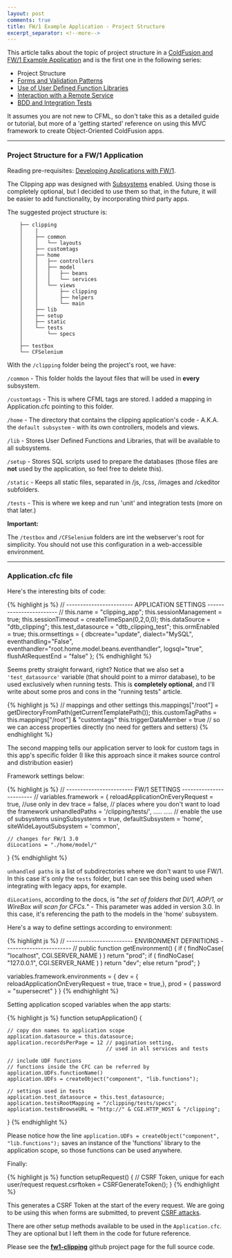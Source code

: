 ```yaml
---
layout: post
comments: true
title: FW/1 Example Application - Project Structure
excerpt_separator: <!--more-->
---
```


This article talks about the topic of project structure in a
[ColdFusion and FW/1 Example Application](https://dezoito.github.io/2015/03/26/fw1-example-app-released/)
and is the first one in the following series:

 - Project Structure
 - [Forms and Validation Patterns](/2015/03/30/fw1-example-app-forms_validation/)
 - [Use of User Defined Function Libraries](/2015/04/06/fw1-example-user-defined-function-libraries/)
 - [Interaction with a Remote Service](/2015/04/07/fw1-example-accessing-external-service/)
 - [BDD and Integration Tests](/2015/04/18/fw1-example-bdd-integration-testing/)

It assumes you are not new to CFML, so don't take this as a detailed guide or
tutorial, but more of a 'getting started' reference on using this MVC framework
to create Object-Oriented ColdFusion apps.

 -----

### Project Structure for a FW/1 Application

Reading pre-requisites: [Developing Applications with FW/1](https://github.com/framework-one/fw1/wiki/Developing-Applications-Manual).

The Clipping app was designed with
[Subsystems](https://github.com/framework-one/fw1/wiki/Using-Subsystems) enabled.
Using those is completely optional, but I decided to use them so that, in the future,
it will be easier to add functionality, by incorporating third party apps.

The suggested project structure is:

```
    ├── clipping
    │    |
    │    ├── common
    │    │   └── layouts
    │    ├── customtags
    │    ├── home
    │    │   ├── controllers
    │    │   ├── model
    │    │   │   ├── beans
    │    │   │   └── services
    │    │   └── views
    │    │       ├── clipping
    │    │       ├── helpers
    │    │       └── main
    │    ├── lib
    │    ├── setup
    │    ├── static
    │    └── tests
    │        └── specs
    │
    ├── testbox
    └── CFSelenium

```

With the `/clipping` folder being the project's root, we have:

`/common` - This folder holds the layout files that will be used in **every** subsystem.

`/customtags` - This is where CFML tags are stored. I added a mapping in Application.cfc pointing to this folder.

`/home` - The directory that contains the clipping application's code -  A.K.A. the `default subsystem` -
with its own controllers, models and views.

`/lib` - Stores User Defined Functions and Libraries, that will be available to all subsystems.

`/setup` - Stores SQL scripts used to prepare the databases
(those files are **not** used by the application, so feel free to delete this).

`/static` - Keeps all static files, separated in /js, /css, /images and /ckeditor subfolders.

`/tests` - This is where we keep and run 'unit' and integration tests (more on that later.)

**Important:**

The `/testbox` and `/CFSelenium` folders are int the webserver's root for simplicity.
You should not use this configuration in a web-accessible environment.

-----

### Application.cfc file

Here's the interesting bits of code:

{% highlight js %}
// ------------------------ APPLICATION SETTINGS ------------------------ //
this.name = "clipping_app";
this.sessionManagement = true;
this.sessionTimeout = createTimeSpan(0,2,0,0);
this.dataSource = "dtb_clipping";
this.test_datasource = "dtb_clipping_test";
this.ormEnabled = true;
this.ormsettings = {
    dbcreate="update",
    dialect="MySQL",
    eventhandling="False",
    eventhandler="root.home.model.beans.eventhandler",
    logsql="true",
    flushAtRequestEnd = "false"
};
{% endhighlight %}

Seems pretty straight forward, right? Notice that we also set a `'test_datasource'` variable
(that should point to a mirror database), to be used exclusively when running tests.
This is **completely optional**, and I'll write about some pros and cons in the "running tests" article.


{% highlight js %}
    // mappings and other settings
    this.mappings["/root"] = getDirectoryFromPath(getCurrentTemplatePath());
    this.customTagPaths = this.mappings["/root"] & "customtags"
    this.triggerDataMember = true // so we can access properties directly (no need for getters and setters)
{% endhighlight %}

The second mapping tells our application server to look for custom tags in this
app's specific folder (I like this approach since it makes source control and distribution easier)

Framework settings below:

{% highlight js %}
// ------------------------ FW/1 SETTINGS ------------------------ //
variables.framework = {
    reloadApplicationOnEveryRequest = true, //use only in dev
    trace = false,
    // places where you don't want to load the framework
    unhandledPaths = '/clipping/tests/',
        .....
        .....
    // enable the use of subsystems
    usingSubsystems = true,
    defaultSubsystem = 'home',
    siteWideLayoutSubsystem = 'common',

    // changes for FW/1 3.0
    diLocations = "./home/model/"
}
{% endhighlight %}

`unhandled paths` is a list of subdirectories where we don't want to use FW/1.
In this case it's only the `tests` folder, but I can see this being used when
integrating with legacy apps, for example.

`diLocations`, according to the docs, is "<em>the set of folders that DI/1, AOP/1,
or WireBox will scan for CFCs.</em>" - This parameter was added in version 3.0.
In this case, it's referencing the path to the models in the 'home' subsystem.


Here's a way to define settings according to environment:

{% highlight js %}
// ------------------------ ENVIRONMENT DEFINITIONS ------------------------ //
public function getEnvironment() {
   if ( findNoCase( "localhost", CGI.SERVER_NAME ) ) return "prod";
   if ( findNoCase( "127.0.0.1", CGI.SERVER_NAME ) ) return "dev";
   else return "prod";
}

variables.framework.environments = {
   dev = { reloadApplicationOnEveryRequest = true,  trace = true,},
   prod = { password = "supersecret" }
}
{% endhighlight %}

Setting application scoped variables when the app starts:

{% highlight js %}
function setupApplication() {

    // copy dsn names to application scope
    application.datasource = this.datasource;
    application.recordsPerPage = 12 // pagination setting,
                                    // used in all services and tests

    // include UDF functions
    // functions inside the CFC can be referred by application.UDFs.functionName()
    application.UDFs = createObject("component", "lib.functions");

    // settings used in tests
    application.test_datasource = this.test_datasource;
    application.testsRootMapping = "/clipping/tests/specs";
    application.testsBrowseURL = "http://" & CGI.HTTP_HOST & "/clipping";
}
{% endhighlight %}

Please notice how the line `application.UDFs = createObject("component", "lib.functions");`
saves an instance of the 'functions' library to the application scope,
so those functions can be used anywhere.

Finally:

{% highlight js %}
    function setupRequest() {
        // CSRF Token, unique for each user/request
        request.csrftoken = CSRFGenerateToken();
    }
{% endhighlight %}

This generates a CSRF Token at the start of the every request.
We are going to be using this when forms are submitted, to prevent
[CSRF attacks](https://www.owasp.org/index.php/Cross-Site_Request_Forgery_%28CSRF%29).

There are other setup methods available to be used in the `Application.cfc`.
They are optional but I left them in the code for future reference.

Please see the **[fw1-clipping](https://github.com/dezoito/fw1-clipping)** github
project page for the full source code.





